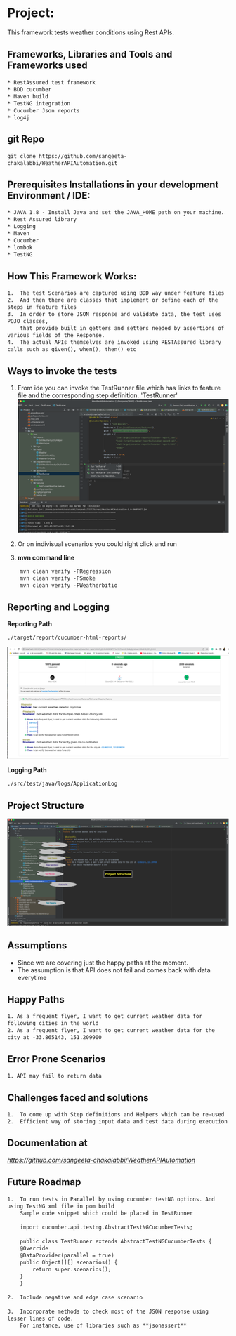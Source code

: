 # Project:
This framework tests weather conditions using Rest APIs.

## Frameworks, Libraries and Tools and Frameworks used
```
* RestAssured test framework
* BDD cucumber
* Maven build
* TestNG integration
* Cucumber Json reports
* log4j 
```
## git Repo
```
git clone https://github.com/sangeeta-chakalabbi/WeatherAPIAutomation.git
```

## Prerequisites Installations in your development Environment / IDE:
```
* JAVA 1.8 - Install Java and set the JAVA_HOME path on your machine.
* Rest Assured library
* Logging
* Maven
* Cucumber 
* lombok
* TestNG
```
## How This Framework Works:
```
1.  The test Scenarios are captured using BDD way under feature files
2.  And then there are classes that implement or define each of the steps in feature files 
3.  In order to store JSON response and validate data, the test uses POJO classes, 
    that provide built in getters and setters needed by assertions of various fields of the Response.
4.  The actual APIs themselves are invoked using RESTAssured library calls such as given(), when(), then() etc
```



## Ways to invoke the tests
1. From ide you can invoke the TestRunner file which has links to feature file and the corresponding step definition.
'TestRunner'
![plot](src/test/resources/ReadmeDocs/IDERun.png)

2. Or on indivisual scenarios you could right click and run

3. **mvn command line**
```
    mvn clean verify -PRegression
    mvn clean verify -PSmoke
    mvn clean verify -PWeatherbitio
```


## Reporting and Logging
**Reporting Path**
```
./target/report/cucumber-html-reports/
```
![plot](src/test/resources/ReadmeDocs/Reports.png)

**Logging Path**
```
./src/test/java/logs/ApplicationLog
```
## Project Structure
![plot](src/test/resources/ReadmeDocs/ProjectStructure.png)

## Assumptions
- Since we are covering just the happy paths at the moment. 
- The assumption is that API does not fail and comes back with data everytime


## Happy Paths

```
1. As a frequent flyer, I want to get current weather data for following cities in the world
2. As a frequent flyer, I want to get current weather data for the city at -33.865143, 151.209900
```


## Error Prone Scenarios

```
1. API may fail to return data
```

## Challenges faced and solutions

```
1.  To come up with Step definitions and Helpers which can be re-used
2.  Efficient way of storing input data and test data during execution
```

## Documentation at

*https://github.com/sangeeta-chakalabbi/WeatherAPIAutomation*

## **Future Roadmap**

```
1.  To run tests in Parallel by using cucumber testNG options. And using TestNG xml file in pom build 
    Sample code snippet which could be placed in TestRunner
    
    import cucumber.api.testng.AbstractTestNGCucumberTests;
    
    public class TestRunner extends AbstractTestNGCucumberTests {
	@Override
	@DataProvider(parallel = true)
	public Object[][] scenarios() {
		return super.scenarios();
	}
    } 

2.  Include negative and edge case scenario

3.  Incorporate methods to check most of the JSON response using lesser lines of code.
    For instance, use of libraries such as **jsonassert** 
```


